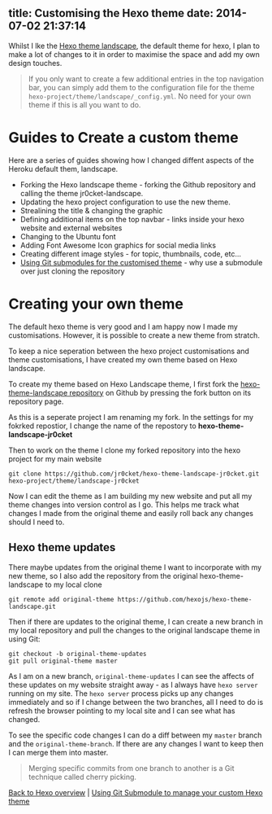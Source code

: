title: Customising the Hexo theme
date: 2014-07-02 21:37:14
---

Whilst I lke the [Hexo theme landscape](https://github.com/hexojs/hexo-theme-landscape.git), the default theme for hexo, I plan to make a lot of changes to it in order to maximise the space and add my own design touches.

> If you only want to create a few additional entries in the top navigation bar, you can simply add them to the configuration file for the theme `hexo-project/theme/landscape/_config.yml`.  No need for your own theme if this is all you want to do.

# Guides to Create a custom theme

Here are a series of guides showing how I changed diffent aspects of the Heroku default them, landscape.

* Forking the Hexo landscape theme - forking the Github repository and calling the theme jr0cket-landscape.  
* Updating the hexo project configuration to use the new theme.
* Strealining the title & changing the graphic 
* Defining additional items on the top navbar - links inside your hexo website and external websites
* Changing to the Ubuntu font
* Adding Font Awesome Icon graphics for social media links
* Creating different image styles - for topic, thumbnails, code, etc...
* [Using Git submodules for the customised theme](using-git-submodules-for-custom-hexo-theme.html) - why use a submodule over just cloning the repository


# Creating your own theme

The default hexo theme is very good and I am happy now I made my customisations.  However, it is possible to create a new theme from stratch.

To keep a nice seperation between the hexo project customisations and theme customisations, I have created my own theme based on Hexo landscape.

To create my theme based on Hexo Landscape theme, I first fork the [hexo-theme-landscape repository](https://github.com/hexojs/hexo-theme-landscape.git) on Github by pressing the fork button on its repository page. 

As this is a seperate project I am renaming my fork.  In the settings for my fokrked repostior, I change the name of the repostory to **hexo-theme-landscape-jr0cket**

Then to work on the theme I clone my forked repository into the hexo project for my main website

    git clone https://github.com/jr0cket/hexo-theme-landscape-jr0cket.git hexo-project/theme/landscape-jr0cket

Now I can edit the theme as I am building my new website and put all my theme changes into version control as I go.  This helps me track what changes I made from the original theme and easily roll back any changes should I need to.

## Hexo theme updates

There maybe updates from the original theme I want to incorporate with my new theme, so I also add the repository from the original hexo-theme-landscape to my local clone

    git remote add original-theme https://github.com/hexojs/hexo-theme-landscape.git 

Then if there are updates to the original theme, I can create a new branch in my local repository and pull the changes to the original landscape theme in using Git:

    git checkout -b original-theme-updates
    git pull original-theme master

As I am on a new branch, `original-theme-updates` I can see the affects of these updates on my website straight away - as I always have `hexo server` running on my site.  The `hexo server` process picks up any changes immediately and so if I change between the two branches, all I need to do is refresh the browser pointing to my local site and I can see what has changed.

To see the specific code changes I can do a diff between my `master` branch and the `original-theme-branch`.  If there are any changes I want to keep then I can merge them into master.

> Merging specific commits from one branch to another is a Git technique called cherry picking. 



[Back to Hexo overview](index.html) | [Using Git Submodule to manage your custom Hexo theme](using-git-submodules-for-custom-hexo-theme.html)

